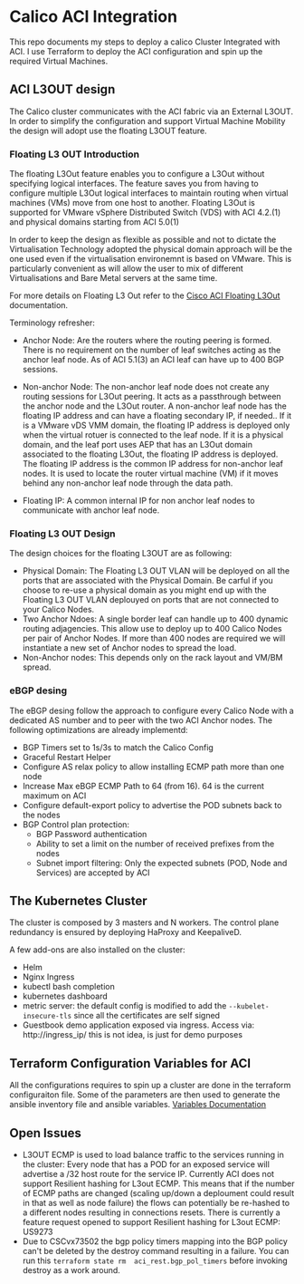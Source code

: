 # Calico ACI Integration

This repo documents my steps to deploy a calico Cluster Integrated with ACI.
I use Terraform to deploy the ACI configuration and spin up the required Virtual Machines.

## ACI L3OUT design

The Calico cluster communicates with the ACI fabric via an External L3OUT.
In order to simplify the configuration and support Virtual Machine Mobility the design will adopt use the floating L3OUT feature.

### Floating L3 OUT Introduction

The  floating L3Out feature enables you to configure a L3Out without specifying logical interfaces. The feature saves you from having to configure multiple L3Out logical interfaces to maintain routing when virtual machines (VMs) move from one host to another. Floating L3Out is supported for VMware vSphere Distributed Switch (VDS) with ACI 4.2.(1) and physical domains starting from ACI 5.0(1)

In order to keep the design as flexible as possible and not to dictate the Virtualisation Technology adopted the physical domain approach will be the one used even if the virtualisation environemnt is based on VMware. This is particularly convenient as will allow the user to mix of different Virtualisations and Bare Metal servers at the same time.

For more details on Floating L3 Out refer to the [Cisco ACI Floating L3Out](https://www.cisco.com/c/en/us/td/docs/switches/datacenter/aci/apic/sw/kb/Cisco-ACI-Floating-L3Out.html) documentation.

Terminology refresher:

* Anchor Node: Are the routers where the routing peering is formed. There is no requirement on the number  of leaf switches acting as the anchor leaf node. As of ACI 5.1(3) an ACI leaf can have up to 400 BGP sessions.

* Non-anchor Node:  The non-anchor leaf node does not create any routing sessions for L3Out peering. It acts as a passthrough between the anchor node and the L3Out router. A non-anchor leaf node has the floating IP address and can have a floating secondary IP, if needed.. If it is a VMware vDS VMM domain, the floating IP address is deployed only when the virtual rotuer is connected to the leaf node. If it is a physical domain, and the leaf port uses AEP that has an L3Out domain associated to the floating L3Out, the floating IP address is deployed. The floating IP address is the common IP address for non-anchor leaf nodes. It is used to locate the router virtual machine (VM) if it moves behind any non-anchor leaf node through the data path.

* Floating IP: A common internal IP for non anchor leaf nodes to communicate with anchor leaf node.

### Floating L3 OUT Design

The design choices for the floating L3OUT are as following:

* Physical Domain: The Floating L3 OUT VLAN will be deployed on all the ports that are associated with the Physical Domain. Be carful if you choose to re-use a physical domain as you might end up with the Floating L3 OUT VLAN deplouyed on ports that are not connected to your Calico Nodes.
* Two Anchor Ndoes: A single border leaf can handle up to 400 dynamic routing adjagencies. This allow use to deploy up to 400 Calico Nodes per pair of Anchor Nodes. If more than 400 nodes are required we will instantiate a new set of Anchor nodes to spread the load.
* Non-Anchor nodes: This depends only on the rack layout and VM/BM spread.

### eBGP desing

The eBGP desing follow the approach to configure every Calico Node with a dedicated AS number and to peer with the two ACI Anchor nodes.
The following optimizations are already implementd:

* BGP Timers set to 1s/3s to match the Calico Config
* Graceful Restart Helper
* Configure AS relax policy to allow installing ECMP path more than one node
* Increase Max eBGP ECMP Path to 64 (from 16). 64 is the current maximum on ACI
* Configure default-export policy to advertise the POD subnets back to the nodes
* BGP Control plan protection:
  * BGP Password authentication
  * Ability to set a limit on the number of received prefixes from the nodes
  * Subnet import filtering: Only the expected subnets (POD, Node and Services) are accepted by ACI

## The Kubernetes Cluster

The cluster is composed by 3 masters and N workers.
The control plane redundancy is ensured by deploying HaProxy and KeepaliveD. 

A few add-ons are also installed on the cluster:

* Helm
* Nginx Ingress
* kubectl bash completion
* kubernetes dashboard
* metric server: the default config is modified to add the `--kubelet-insecure-tls` since all the certificates are self signed
* Guestbook demo application exposed via ingress. Access via: http://ingress_ip/ this is not idea, is just for demo purposes

## Terraform Configuration Variables for ACI

All the configurations requires to spin up a cluster are done in the terraform configuraiton file. Some of the parameters are then used to generate the ansible inventory file and ansible variables.
[Variables Documentation](docs/terraformVars.md)

## Open Issues

* L3OUT ECMP is used to load balance traffic to the services running in the cluster: Every node that has a POD for an exposed service will advertise a /32 host route for the service IP. Currently ACI does not support Resilient hashing for L3out ECMP. This means that if the number of ECMP paths are changed (scaling up/down a deploument could result in that as well as node failure) the flows can potentially be re-hashed to a different nodes resulting in connections resets. There is currently a feature request opened to support Resilient hashing for L3out ECMP: US9273
* Due to CSCvx73502 the bgp policy timers mapping into the BGP policy can't be deleted by the destroy command resulting in a failure. You can run this ```terraform state rm  aci_rest.bgp_pol_timers``` before invoking destroy as a work around.

